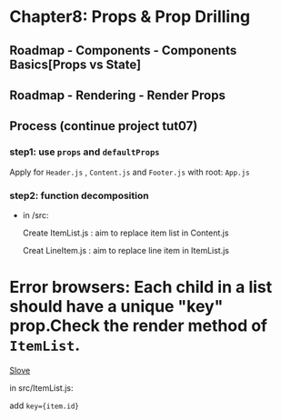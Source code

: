 # Chapter8: Props & Prop Drilling

## Roadmap - Components - Components Basics[Props vs State]

## Roadmap - Rendering - Render Props

## Process (continue project tut07)

### step1: use `props` and `defaultProps`

  Apply for `Header.js` , `Content.js` and `Footer.js` with root: `App.js`

### step2: function decomposition

- in /src:
  
  Create ItemList.js : aim to replace item list in Content.js

  Creat LineItem.js : aim to replace line item in ItemList.js


# Error browsers: Each child in a list should have a unique "key" prop.Check the render method of `ItemList`. 

[Slove](https://react.dev/learn/rendering-lists#keeping-list-items-in-order-with-key)

in src/ItemList.js: 

  add  <code>key={item.id}</code>






